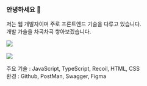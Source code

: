### 안녕하세요 👋
저는 웹 개발자이며 주로 프론트엔드 기술을 다루고 있습니다.<br>
개발 가술을 차곡차곡 쌓아보겠습니다.

<img src="https://github-readme-stats.vercel.app/api/top-langs/?username=wjyeop&layout=compact"><br><br>
<img src="https://github-readme-stats.vercel.app/api?username=wjyeop&show_icons=true">

주요 기술 : JavaScript, TypeScript, Recoil, HTML, CSS<br>
환경 : Github, PostMan, Swagger, Figma
